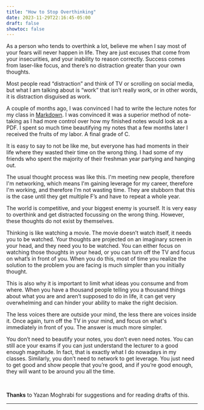 ```yaml
---
title: "How to Stop Overthinking"
date: 2023-11-29T22:16:45-05:00
draft: false
showtoc: false
---
```


As a person who tends to overthink a lot, believe me when I say most of your fears will never happen in life. They are just excuses that come from your insecurities, and your inability to reason correctly. Success comes from laser-like focus, and there’s no distraction greater than your own thoughts. 

Most people read “distraction” and think of TV or scrolling on social media, but what I am talking about is “work” that isn’t really work, or in other words, it is distraction disguised as work. 

A couple of months ago, I was convinced I had to write the lecture notes for my class in [Markdown](https://en.wikipedia.org/wiki/Markdown). I was convinced it was a superior method of note-taking as I had more control over how my finished notes would look as a PDF. I spent so much time beautifying my notes that a few months later I received the fruits of my labor. A final grade of C. 

It is easy to say to not be like me, but everyone has had moments in their life where they wasted their time on the wrong thing. I had some of my friends who spent the majority of their freshman year partying and hanging out. 

The usual thought process was like this. I'm meeting new people, therefore I'm networking, which means I'm gaining leverage for my career, therefore I'm working, and therefore I’m not wasting time. They are stubborn that this is the case until they get multiple F’s and have to repeat a whole year.

The world is competitive, and your biggest enemy is yourself. It is very easy to overthink and get distracted focussing on the wrong thing. However, these thoughts do not exist by themselves. 

Thinking is like watching a movie. The movie doesn’t watch itself, it needs you to be watched. Your thoughts are projected on an imaginary screen in your head, and they need you to be watched. You can either focus on watching those thoughts in your head, or you can turn off the TV and focus on what’s in front of you. When you do this, most of time you realize the solution to the problem you are facing is much simpler than you initially thought.

This is also why it is important to limit what ideas you consume and from where. When you have a thousand people telling you a thousand things about what you are and aren’t supposed to do in life, it can get very overwhelming and can hinder your ability to make the right decision. 

The less voices there are outside your mind, the less there are voices inside it. Once again, turn off the TV in your mind, and focus on what's immediately in front of you. The answer is much more simpler.

You don’t need to beautify your notes, you don’t even need notes. You can still ace your exams if you can just understand the lecturer to a good enough magnitude. In fact, that is exactly what I do nowadays in my classes. Similarly, you don’t need to network to get leverage. You just need to get good and show people that you’re good, and if you’re good enough, they will want to be around you all the time.

&nbsp;

**Thanks** to Yazan Moghrabi for suggestions and for reading drafts of this.

---